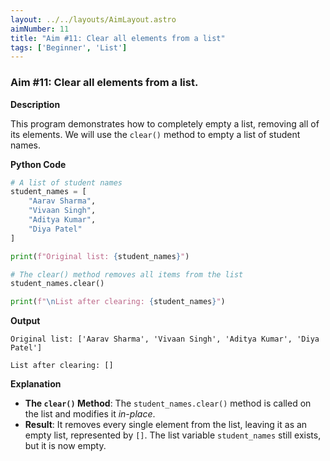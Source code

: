 ```yaml
---
layout: ../../layouts/AimLayout.astro
aimNumber: 11
title: "Aim #11: Clear all elements from a list"
tags: ['Beginner', 'List']
---
```


### Aim #11: Clear all elements from a list.

**Description**

This program demonstrates how to completely empty a list, removing all of its elements. We will use the `clear()` method to empty a list of student names.

**Python Code**

```python
# A list of student names
student_names = [
    "Aarav Sharma",
    "Vivaan Singh",
    "Aditya Kumar",
    "Diya Patel"
]

print(f"Original list: {student_names}")

# The clear() method removes all items from the list
student_names.clear()

print(f"\nList after clearing: {student_names}")
```

**Output**

```text
Original list: ['Aarav Sharma', 'Vivaan Singh', 'Aditya Kumar', 'Diya Patel']

List after clearing: []
```

**Explanation**

- **The `clear()` Method**: The `student_names.clear()` method is called on the list and modifies it *in-place*.
- **Result**: It removes every single element from the list, leaving it as an empty list, represented by `[]`. The list variable `student_names` still exists, but it is now empty.
